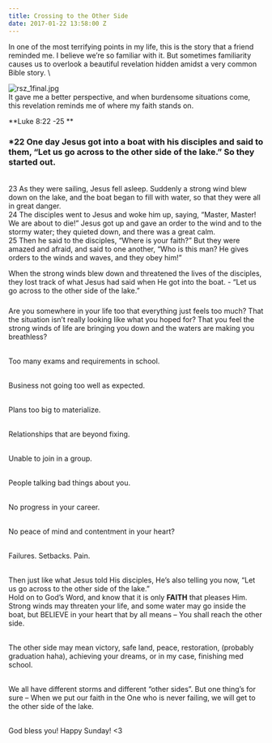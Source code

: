 ```yaml
---
title: Crossing to the Other Side
date: 2017-01-22 13:58:00 Z
---
```


In one of the most terrifying points in my life, this is the story that a friend reminded me. I believe we’re so familiar with it. But sometimes familiarity causes us to overlook a beautiful revelation hidden amidst a very common Bible story.
\

![rsz_1final.jpg](/uploads/rsz_1final.jpg)\
It gave me a better perspective, and when burdensome situations come, this revelation reminds me of where my faith stands on.

\*\*Luke 8:22 -25 \*\*

### \*22 One day Jesus got into a boat with his disciples and said to them, “Let us go across to the other side of the lake.” So they started out.

\
23 As they were sailing, Jesus fell asleep. Suddenly a strong wind blew down on the lake, and the boat began to fill with water, so that they were all in great danger.
\
24 The disciples went to Jesus and woke him up, saying, “Master, Master! We are about to die!”
Jesus got up and gave an order to the wind and to the stormy water; they quieted down, and there was a great calm.
\
25 Then he said to the disciples, “Where is your faith?” But they were amazed and afraid, and said to one another, “Who is this man? He gives orders to the winds and waves, and they obey him!”

When the strong winds blew down and threatened the lives of the disciples, they lost track of what Jesus had said when He got into the boat. - “Let us go across to the other side of the lake.”

### 

Are you somewhere in your life too that everything just feels too much? That the situation isn’t really looking like what you hoped for? That you feel the strong winds of life are bringing you down and the waters are making you breathless?

\
Too many exams and requirements in school.

\
Business not going too well as expected.

\
Plans too big to materialize.

\
Relationships that are beyond fixing.

\
Unable to join in a group.

\
People talking bad things about you.

\
No progress in your career.

\
No peace of mind and contentment in your heart?

\
Failures. Setbacks. Pain.

\
Then just like what Jesus told His disciples, He’s also telling you now, “Let us go across to the other side of the lake.”
\
Hold on to God’s Word, and know that it is only **FAITH** that pleases Him.
\
Strong winds may threaten your life, and some water may go inside the boat, but BELIEVE in your heart that by all means – You shall reach the other side.

\
The other side may mean victory, safe land, peace, restoration, (probably graduation haha), achieving your dreams, or in my case, finishing med school.

\
We all have different storms and different “other sides”. But one thing’s for sure – When we put our faith in the One who is never failing, we will get to the other side of the lake.

\
God bless you! Happy Sunday! <3